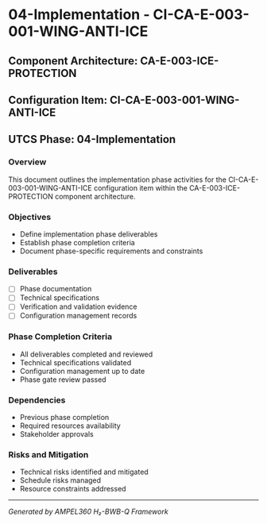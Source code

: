 # 04-Implementation - CI-CA-E-003-001-WING-ANTI-ICE

## Component Architecture: CA-E-003-ICE-PROTECTION
## Configuration Item: CI-CA-E-003-001-WING-ANTI-ICE
## UTCS Phase: 04-Implementation

### Overview
This document outlines the implementation phase activities for the CI-CA-E-003-001-WING-ANTI-ICE configuration item within the CA-E-003-ICE-PROTECTION component architecture.

### Objectives
- Define implementation phase deliverables
- Establish phase completion criteria
- Document phase-specific requirements and constraints

### Deliverables
- [ ] Phase documentation
- [ ] Technical specifications
- [ ] Verification and validation evidence
- [ ] Configuration management records

### Phase Completion Criteria
- All deliverables completed and reviewed
- Technical specifications validated
- Configuration management up to date
- Phase gate review passed

### Dependencies
- Previous phase completion
- Required resources availability
- Stakeholder approvals

### Risks and Mitigation
- Technical risks identified and mitigated
- Schedule risks managed
- Resource constraints addressed

---
*Generated by AMPEL360 H₂-BWB-Q Framework*
